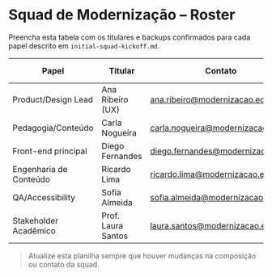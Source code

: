 # Squad de Modernização – Roster

Preencha esta tabela com os titulares e backups confirmados para cada papel descrito em `initial-squad-kickoff.md`.

| Papel                  | Titular            | Contato                          | Backup                  | Contato                            | Data de início |
| ---------------------- | ------------------ | -------------------------------- | ----------------------- | ---------------------------------- | -------------- |
| Product/Design Lead    | Ana Ribeiro (UX)   | ana.ribeiro@modernizacao.edu     | Bruno Costa (UI)        | bruno.costa@modernizacao.edu       | 18/03/2024     |
| Pedagogia/Conteúdo     | Carla Nogueira     | carla.nogueira@modernizacao.edu  | Helena Martins          | helena.martins@modernizacao.edu    | 18/03/2024     |
| Front-end principal    | Diego Fernandes    | diego.fernandes@modernizacao.edu | Júlia Prado             | julia.prado@modernizacao.edu       | 18/03/2024     |
| Engenharia de Conteúdo | Ricardo Lima       | ricardo.lima@modernizacao.edu    | Marcelo Teixeira        | marcelo.teixeira@modernizacao.edu  | 18/03/2024     |
| QA/Accessibility       | Sofia Almeida      | sofia.almeida@modernizacao.edu   | Felipe Barros           | felipe.barros@modernizacao.edu     | 18/03/2024     |
| Stakeholder Acadêmico  | Prof. Laura Santos | laura.santos@modernizacao.edu    | Prof. André Vasconcelos | andre.vasconcelos@modernizacao.edu | 18/03/2024     |

> Atualize esta planilha sempre que houver mudanças na composição ou contato da squad.
